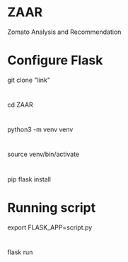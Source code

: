 # ZAAR
Zomato Analysis and Recommendation

# Configure Flask
git clone "link"
#
cd ZAAR
#
python3 -m venv venv
#
source venv/bin/activate
#
pip flask install

# Running script
export FLASK_APP=script.py
#
flask run

